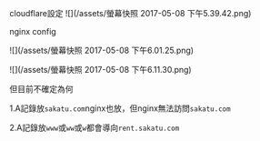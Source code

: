 cloudflare設定
![](/assets/螢幕快照 2017-05-08 下午5.39.42.png)

nginx config

![](/assets/螢幕快照 2017-05-08 下午6.01.25.png)

![](/assets/螢幕快照 2017-05-08 下午6.11.30.png)


但目前不確定為何

1.A記錄放`sakatu.com`nginx也放，但nginx無法訪問`sakatu.com`

2.A記錄放`www`或`ww`或`w`都會導向`rent.sakatu.com`